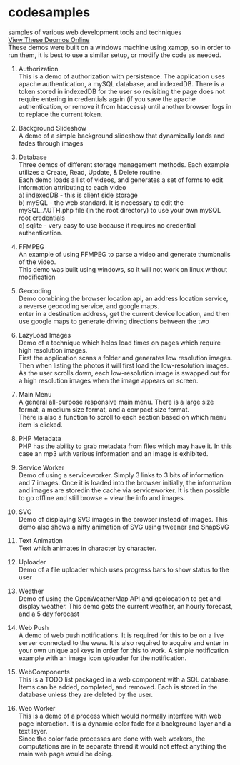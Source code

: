 # codesamples
samples of various web development tools and techniques<br>
<A href="https://codesamples.dart.gallery" target="_blank">View These Deomos Online</A><br>
These demos were built on a windows machine using xampp, so in order to run them, 
it is best to use a similar setup, or modify the code as needed.

1) Authorization<br>
	This is a demo of authorization with persistence. The application uses apache authentication,
	a mySQL database, and indexedDB. There is a token stored in indexedDB for the user so revisiting
	the page does not require entering in credentials again (if you save the apache authentication, or remove it from htaccess)
	 until another browser logs in to replace the current token.<br>

2) Background Slideshow<br>
	A demo of a simple background slideshow that dynamically loads and fades through images<br>

3) Database<br>
	Three demos of different storage management methods. Each example utilizes a Create, Read, Update, & Delete routine.<br>
	Each demo loads a list of videos, and generates a set of forms to edit information attributing to each video<br>
	a) indexedDB - this is client side storage<br>
	b) mySQL - the web standard. It is necessary to edit the mySQL_AUTH.php file (in the root directory) to use your own mySQL root credentials<br>
	c) sqlite - very easy to use because it requires no credential authentication. <br>

4) FFMPEG<br>
	An example of using FFMPEG to parse a video and generate thumbnails of the video.<br>
	This demo was built using windows, so it will not work on linux without modification<br>

5) Geocoding<br>
	Demo combining the browser location api, an address location service, a reverse geocoding service, and google maps.<br>
	enter in a destination address, get the current device location, and then use google maps to generate driving directions between the two<br>

6) LazyLoad Images<br>
	Demo of a technique which helps load times on pages which require high resolution images.<br>
	First the application scans a folder and generates low resolution images. Then when listing the photos
	it will first load the low-resolution images. As the user scrolls down, each low-resolution image is swapped out for a high resolution images 
	when the image appears on screen.<br>

7) Main Menu<br>
	A general all-purpose responsive main menu. There is a large size format, a medium size format, and a compact size format.<br>
	There is also a function to scroll to each section based on which menu item is clicked.<br>

8) PHP Metadata<br>
	PHP has the ability to grab metadata from files which may have it. In this case an mp3 with various information and an image is exhibited.<br>

9) Service Worker<br>
	Demo of using a serviceworker. Simply 3 links to 3 bits of information and 7 images. Once it is loaded into the browser initially, the information
	and images are storedin the cache via serviceworker. It is then possible to go offline and still browse + view the info and images.<br>

10) SVG<br>
	Demo of displaying SVG images in the browser instead of images. This demo also shows a nifty animation of SVG using tweener and SnapSVG<br>

11) Text Animation<br>
	Text which animates in character by character.<br>

12) Uploader<br>
	Demo of a file uploader which uses progress bars to show status to the user<br>

13) Weather<br>
	Demo of using the OpenWeatherMap API and geolocation to get and display weather. This demo gets the current weather, an hourly forecast, and a 5 day forecast<br>

14) Web Push<br>
	A demo of web push notifications. It is required for this to be on a live server connected to the www. It is also required to acquire and enter in your own 
	unique api keys in order for this to work. A simple notification example with an image icon uploader for the notification.<br>

15) WebComponents<br>
	This is a TODO list packaged in a web component with a SQL database. Items can be added, completed, and removed.
	Each is stored in the database unless they are deleted by the user.<br>

16) Web Worker<br>
	This is a demo of a process which would normally interfere with web page interaction. It is a dynamic color fade for a background layer and a text layer.<br>
	Since the color fade processes are done with web workers, the computations are in te separate thread it would not effect anything the main web page would be doing.<br>